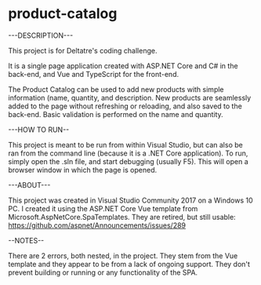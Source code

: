 # product-catalog

---DESCRIPTION---

This project is for Deltatre's coding challenge.

It is a single page application created with ASP.NET Core and C# in the back-end, and Vue and TypeScript for the front-end.

The Product Catalog can be used to add new products with simple information (name, quantity, and description. 
New products are seamlessly added to the page without refreshing or reloading, and also saved to the back-end. Basic validation is performed on the name and quantity. 

---HOW TO RUN--

This project is meant to be run from within Visual Studio, but can also be ran from the command line (because it is a .NET Core application). To run, simply open the .sln file, and start debugging (usually F5).
This will open a browser window in which the page is opened.

---ABOUT---

This project was created in Visual Studio Community 2017 on a Windows 10 PC. 
I created it using the ASP.NET Core Vue template from Microsoft.AspNetCore.SpaTemplates. They are retired, but still usable: https://github.com/aspnet/Announcements/issues/289

--NOTES--

There are 2 errors, both nested, in the project. They stem from the Vue template and they appear to be from a lack of ongoing support. They don't prevent building or running or any functionality of the SPA.
